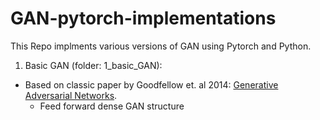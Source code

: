 # GAN-pytorch-implementations

This Repo implments various versions of GAN using Pytorch and Python.

1. Basic GAN (folder: 1_basic_GAN):
  - Based on classic paper by Goodfellow et. al 2014: [Generative Adversarial Networks](https://arxiv.org/abs/1406.2661). 
      - Feed forward dense GAN structure 
